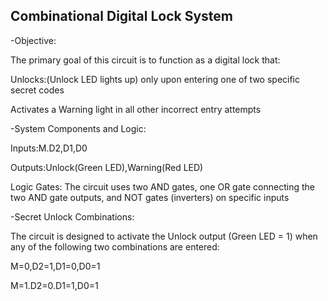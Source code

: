## Combinational Digital Lock System



-Objective:

The primary goal of this circuit is to function as a digital lock that:

Unlocks:(Unlock LED lights up) only upon entering one of two specific secret codes

Activates a Warning light in all other incorrect entry attempts



-System Components and Logic:

Inputs:M.D2,D1,D0

Outputs:Unlock(Green LED),Warning(Red LED)

Logic Gates: The circuit uses two AND gates, one OR gate connecting the two AND gate outputs, and NOT gates (inverters) on specific inputs



-Secret Unlock Combinations:

The circuit is designed to activate the Unlock output (Green LED = 1)  when  any of the following two combinations are entered:



M=0,D2=1,D1=0,D0=1

M=1.D2=0.D1=1,D0=1

